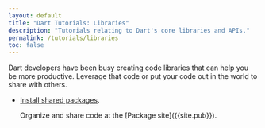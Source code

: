 ```yaml
---
layout: default
title: "Dart Tutorials: Libraries"
description: "Tutorials relating to Dart's core libraries and APIs."
permalink: /tutorials/libraries
toc: false
---
```


Dart developers have been busy creating code libraries that can help you
be more productive. Leverage that code or put your code out in the world
to share with others.

* [Install shared packages](/tutorials/libraries/shared-pkgs).
  <p>Organize and share code at the [Package site]({{site.pub}}).

